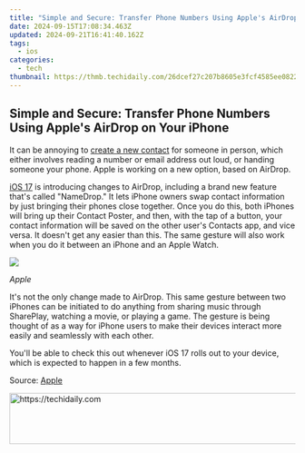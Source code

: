 ```yaml
---
title: "Simple and Secure: Transfer Phone Numbers Using Apple's AirDrop on Your iPhone"
date: 2024-09-15T17:08:34.463Z
updated: 2024-09-21T16:41:40.162Z
tags:
  - ios
categories:
  - tech
thumbnail: https://thmb.techidaily.com/26dcef27c207b8605e3fcf4585ee0822110eeb8a794c85ff8e27071c7786d452.jpg
---
```


## Simple and Secure: Transfer Phone Numbers Using Apple's AirDrop on Your iPhone

It can be annoying to [create a new contact](https://video-ai-editor.techidaily.com/updated-times-running-out-learn-to-add-a-countdown-timer-in-fcpx-now/) for someone in person, which either involves reading a number or email address out loud, or handing someone your phone. Apple is working on a new option, based on AirDrop.

[iOS 17](https://tech-haven.techidaily.com/assessing-data-protection-risks-in-using-chatgpt-technology/) is introducing changes to AirDrop, including a brand new feature that's called "NameDrop." It lets iPhone owners swap contact information by just bringing their phones close together. Once you do this, both iPhones will bring up their Contact Poster, and then, with the tap of a button, your contact information will be saved on the other user's Contacts app, and vice versa. It doesn't get any easier than this. The same gesture will also work when you do it between an iPhone and an Apple Watch.

![](https://static1.howtogeekimages.com/wordpress/wp-content/uploads/2023/06/ezgif.com-optimize.gif) 

_Apple_

 It's not the only change made to AirDrop. This same gesture between two iPhones can be initiated to do anything from sharing music through SharePlay, watching a movie, or playing a game. The gesture is being thought of as a way for iPhone users to make their devices interact more easily and seamlessly with each other.

 You'll be able to check this out whenever iOS 17 rolls out to your device, which is expected to happen in a few months.

 Source: [Apple](https://www.apple.com/newsroom/2023/06/ios-17-makes-iphone-more-personal-and-intuitive/)

<ins class="adsbygoogle"
     style="display:block"
     data-ad-format="autorelaxed"
     data-ad-client="ca-pub-7571918770474297"
     data-ad-slot="1223367746"></ins>

<ins class="adsbygoogle"
     style="display:block"
     data-ad-client="ca-pub-7571918770474297"
     data-ad-slot="8358498916"
     data-ad-format="auto"
     data-full-width-responsive="true"></ins>



<!-- affiliate ads begin -->
<a href="https://aligracehair.sjv.io/c/5597632/1975841/19272" target="_top" id="1975841">
  <img src="//a.impactradius-go.com/display-ad/19272-1975841" border="0" alt="https://techidaily.com" width="728" height="90"/>
</a>
<img height="0" width="0" src="https://aligracehair.sjv.io/i/5597632/1975841/19272" style="position:absolute;visibility:hidden;" border="0" />
<!-- affiliate ads end -->

